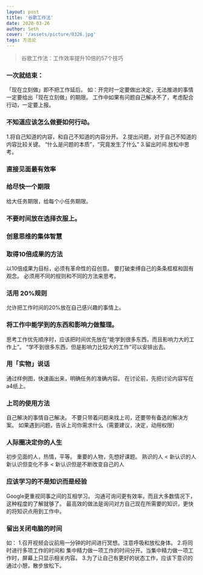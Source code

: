 ```yaml
---
layout: post
title: '谷歌工作法'
date: 2020-03-26
author: Seth
cover: '/assets/picture/0326.jpg'
tags: 方法论
---
```


> 谷歌工作法：工作效率提升10倍的57个技巧


### 一次就结束：
「现在立刻做」即不把工作延后。
如：开完时一定要做出决定，无法推进的事情一定要给出「现在立刻做」的期限。
工作中如果有问题自己解决不了，考虑配合行动，一定要上报。


### 不知道应该怎么做要如何行动。
1.将自己知道的内容，和自己不知道的内容分开。
2.提出问题，对于自己不知道的内容比较关键。
    “什么是问题的本质”，“究竟发生了什么”
3.留出时间.放松中思考。

### 直接见面最有效率

### 给尽快一个期限
给大任务期限，给每个小任务期限。

### 不要时间放在选择衣服上。

### 创意思维的集体智慧

### 取得10倍成果的方法
以10倍成果为目标，必须有革命性的召创意。
要打破束缚自己的条条框框和固有观念。
必须用不同的规则和不同的方法来思考。 

### 活用 20%规则
允许把工作时间的20%放在自己感兴趣的事情上。

### 将工作中能学到的东西和影响力做整理。
思考工作优先顺序时，应该把时间优先放在“能学到很多东西，而且影响力大的工作上”。
“学不到很多东西，但是影响力比较大的工作”可以安排出去。

### 用「实物」说话
通过样例图，快速画出来，明确任务的准确内容。
在讨论前，先把讨论内容写在a4纸上。

### 上司的使用方法
自己解决的事情自己解决。
不要只带着问题来找上司，还要带有备选的解决方案。
如果遇到问题，告诉上司你需求什么（需要建议，决定，动用权限）


### 人际圈决定你的人生
初步见面的人，热情，平等。
重要的人物，先想好课题。
熟识的人 <   新认识的人
新认识但变化不多  <  新认识但是不断改变自己的人 


### 应该学习的不是知识而是经验
Google更重视同事之间的互相学习。
沟通可询问更有效率，而且大多数情况下，这种程度的了解就够了。
最高效的做法是询问对方自己现在所需要的知识，更快的将知识点用到工作中。

### 留出关闭电脑的时间
如：
1.召开视频会议前用一分钟的时间进行冥想。注意呼吸和放松身体。
2.将同时进行多项工作的时间和 集中精力做一项工作的时间分开。当集中精力做一项工作时，屏幕上只显示相关内容。
3.为了让自己有更好的状态工作，应该下意识的通过小憩，散步放松下。
